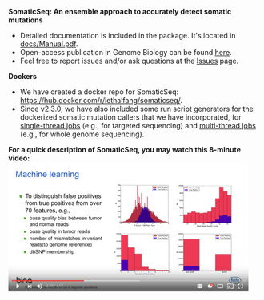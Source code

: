 <b>SomaticSeq: An ensemble approach to accurately detect somatic mutations</b>
* Detailed documentation is included in the package. It's located in [docs/Manual.pdf](docs/Manual.pdf "Documentation").
* Open-access publication in Genome Biology can be found [here](http://dx.doi.org/10.1186/s13059-015-0758-2 "SomaticSeq paper").
* Feel free to report issues and/or ask questions at the [Issues](../../issues "Issues") page.

<b>Dockers</b>
* We have created a docker repo for SomaticSeq: https://hub.docker.com/r/lethalfang/somaticseq/.
* Since v2.3.0, we have also included some run script generators for the dockerized somatic mutation callers that we have incorporated, 
for [single-thread jobs](utilities/dockered_pipelines/singleThread) (e.g., for targeted sequencing) and [multi-thread jobs](utilities/dockered_pipelines/multiThreads) (e.g., for whole genome sequencing).

<b>For a quick description of SomaticSeq, you may watch this 8-minute video:</b>
  [![SomaticSeq Video](SomaticSeqYoutube.png)](https://www.youtube.com/watch?v=MnJdTQWWN6w "SomaticSeq Video")
